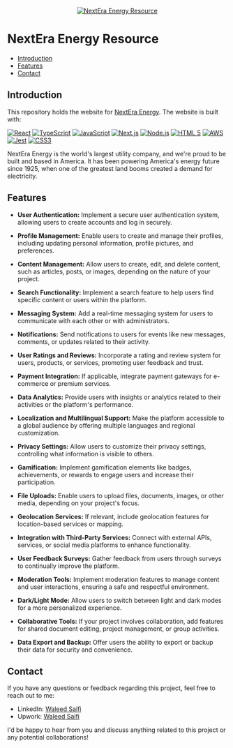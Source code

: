 <p align="center">
  <a href="">
    <img alt="NextEra Energy Resource" title="https://upload.wikimedia.org/wikipedia/en/4/44/NextEra_Energy_Resources_logo.svg">
  </a>
</p>


# NextEra Energy Resource

- [Introduction](#introduction)
- [Features](#features)
- [Contact](#contact)

## Introduction

This repository holds the website for [NextEra Energy](https://nexteraenergy.com). The website is built with:

[![React](https://img.shields.io/badge/React-17.x-blue)](https://reactjs.org/)
[![TypeScript](https://img.shields.io/badge/TypeScript-4.x-blue)](https://www.typescriptlang.org/)
[![JavaScript](https://img.shields.io/badge/JavaScript-ES6-yellow)](https://www.ecma-international.org/ecma-262/6.0/)
[![Next.js](https://img.shields.io/badge/Next.js-12.x-lightgrey)](https://nextjs.org/)
[![Node.js](https://img.shields.io/badge/Node.js-16.x-green)](https://nodejs.org/)
[![HTML 5](https://img.shields.io/badge/HTML-5-orange)](https://www.w3.org/TR/html52/)
[![AWS](https://img.shields.io/badge/AWS-Cloud-orange)](https://aws.amazon.com/)
[![Jest](https://img.shields.io/badge/Jest-Testing-red)](https://jestjs.io/)
[![CSS3](https://img.shields.io/badge/CSS-3-blue)](https://www.w3.org/Style/CSS/)

NextEra Energy is the world's largest utility company, and we're proud to be built and based in America. It has been powering America's energy future since 1925, when one of the greatest land booms created a demand for electricity.

## Features

- **User Authentication:** Implement a secure user authentication system, allowing users to create accounts and log in securely.

- **Profile Management:** Enable users to create and manage their profiles, including updating personal information, profile pictures, and preferences.

- **Content Management:** Allow users to create, edit, and delete content, such as articles, posts, or images, depending on the nature of your project.

- **Search Functionality:** Implement a search feature to help users find specific content or users within the platform.

- **Messaging System:** Add a real-time messaging system for users to communicate with each other or with administrators.

- **Notifications:** Send notifications to users for events like new messages, comments, or updates related to their activity.

- **User Ratings and Reviews:** Incorporate a rating and review system for users, products, or services, promoting user feedback and trust.

- **Payment Integration:** If applicable, integrate payment gateways for e-commerce or premium services.

- **Data Analytics:** Provide users with insights or analytics related to their activities or the platform's performance.

- **Localization and Multilingual Support:** Make the platform accessible to a global audience by offering multiple languages and regional customization.

- **Privacy Settings:** Allow users to customize their privacy settings, controlling what information is visible to others.

- **Gamification:** Implement gamification elements like badges, achievements, or rewards to engage users and increase their participation.

- **File Uploads:** Enable users to upload files, documents, images, or other media, depending on your project's focus.

- **Geolocation Services:** If relevant, include geolocation features for location-based services or mapping.

- **Integration with Third-Party Services:** Connect with external APIs, services, or social media platforms to enhance functionality.

- **User Feedback Surveys:** Gather feedback from users through surveys to continually improve the platform.

- **Moderation Tools:** Implement moderation features to manage content and user interactions, ensuring a safe and respectful environment.

- **Dark/Light Mode:** Allow users to switch between light and dark modes for a more personalized experience.

- **Collaborative Tools:** If your project involves collaboration, add features for shared document editing, project management, or group activities.

- **Data Export and Backup:** Offer users the ability to export or backup their data for security and convenience.

## Contact

If you have any questions or feedback regarding this project, feel free to reach out to me:

- LinkedIn: [Waleed Saifi](https://www.linkedin.com/in/javascript-web-developer/)
- Upwork: [Waleed Saifi](https://www.upwork.com/freelancers/waleedsaifi0890)

I'd be happy to hear from you and discuss anything related to this project or any potential collaborations!
